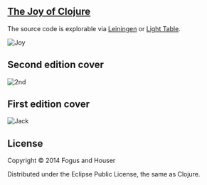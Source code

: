 ## [The Joy of Clojure](http://joyofclojure.com)

The source code is explorable via [Leiningen][l] or [Light Table][lt].

[l]: http://github.com/technomancy/leiningen
[lt]: http://www.lighttable.com/

![Joy](http://farm8.staticflickr.com/7122/6985918952_4da37a5856_n_d.jpg "The Joy of Clojure")

## Second edition cover

![2nd](http://fogus.me/joc.jpg)

## First edition cover

![Jack](http://joyofclojure.com/images/joy-of-clojure-cover-239x300.jpg "The Joy of Clojure Cover (1st ed)")

## License

Copyright © 2014 Fogus and Houser

Distributed under the Eclipse Public License, the same as Clojure.
